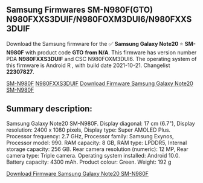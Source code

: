 <h2>Samsung Firmwares SM-N980F(GTO) N980FXXS3DUIF/N980FOXM3DUI6/N980FXXS3DUIF</h2>
Download the Samsung firmware for the ✅ <strong>Samsung Galaxy Note20 </strong> ⭐ <strong>SM-N980F</strong> with product code <strong>GTO</strong> <strong> from N/A</strong>. This firmware has version number PDA <strong>N980FXXS3DUIF</strong> and CSC N980FOXM3DUI6. The operating system of this firmware is Android R , with build date 2021-10-21. Changelist <strong>22307827</strong>.


[SM-N980F](https://samfirm.shop/samsung/model/SM-N980F)
[N980FXXS3DUIF](https://samfirm.shop/samsung/pda/N980FXXS3DUIF)
[Download Firmware Samsung Galaxy Note20 SM-N980F](https://samfirm.shop/samsung/firmware/467459)
<h2>Summary description:</h2>
<p>Samsung Galaxy Note20 SM-N980F. Display diagonal: 17 cm (6.7"), Display resolution: 2400 x 1080 pixels, Display type: Super AMOLED Plus. Processor frequency: 2.7 GHz, Processor family: Samsung Exynos, Processor model: 990. RAM capacity: 8 GB, RAM type: LPDDR5, Internal storage capacity: 256 GB. Rear camera resolution (numeric): 12 MP, Rear camera type: Triple camera. Operating system installed: Android 10.0. Battery capacity: 4300 mAh. Product colour: Green. Weight: 192 g</p>


[Download Firmware Samsung Galaxy Note20 SM-N980F](https://samfirm.shop/samsung/firmware/467459)
